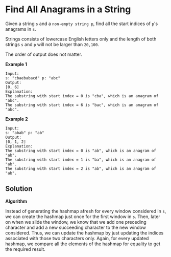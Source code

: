 # Find All Anagrams in a String

Given a string `s` and a `non-empty string p`, find all the start indices of `p`'s anagrams in `s`.

Strings consists of lowercase English letters only and the length of both strings `s` and `p` will not be larger than `20,100`.

The order of output does not matter.

**Example 1**

```
Input:
s: "cbaebabacd" p: "abc"
Output:
[0, 6]
Explanation:
The substring with start index = 0 is "cba", which is an anagram of "abc".
The substring with start index = 6 is "bac", which is an anagram of "abc".
```

**Example 2**

```
Input:
s: "abab" p: "ab"
Output:
[0, 1, 2]
Explanation:
The substring with start index = 0 is "ab", which is an anagram of "ab".
The substring with start index = 1 is "ba", which is an anagram of "ab".
The substring with start index = 2 is "ab", which is an anagram of "ab".
```


## Solution

**Algorithm**

Instead of generating the hashmap afresh for every window considered in `s`, we can create the hashmap just once for the first window in `s`. Then, later on when we slide the window, we know that we add one preceding character and add a new succeeding character to the new window considered. Thus, we can update the hashmap by just updating the indices associated with those two characters only. Again, for every updated hashmap, we compare all the elements of the hashmap for equality to get the required result.

